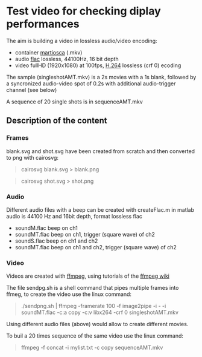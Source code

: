 # Test video for checking diplay performances

The aim is building a video in lossless audio/video encoding:
- container [martiosca](https://www.matroska.org/index.html) (.mkv)
- audio [flac](https://xiph.org/flac/) lossless, 44100Hz, 16 bit depth
- video fullHD (1920x1080) at 100fps, [H.264](https://en.wikipedia.org/wiki/Advanced_Video_Coding) lossless (crf 0) ecoding

The  sample (singleshotAMT.mkv) is a 2s movies with a 1s blank, followed by a syncronized
audio-video spot of 0.2s with additional audio-trigger channel (see below)

A sequence of 20 single shots is in sequenceAMT.mkv

## Description of the content

### Frames 

blank.svg and shot.svg have been created from scratch and then converted to png with cairosvg:

> cairosvg blank.svg  > blank.png

> cairosvg shot.svg  > shot.png

### Audio

Different audio files with a beep can be created with createFlac.m in matlab
audio is 44100 Hz and 16bit depth, format lossless flac

- soundM.flac  beep on ch1
- soundMT.flac beep on ch1, trigger (square wave) of ch2
- soundS.flac  beep on ch1 and ch2
- soundMT.flac beep on ch1 and ch2, trigger (square wave) of ch2

### Video

Videos are created with [ffmpeg](http://ffmpeg.org), using tutorials of the [ffmpeg wiki](https://trac.ffmpeg.org/)

The file sendpg.sh is a shell command that pipes multiple frames into ffmeg, to create
the video use the linux command:

> ./sendpng.sh | ffmpeg  -framerate 100 -f image2pipe -i - -i soundMT.flac -c:a copy -c:v libx264 -crf 0 singleshotAMT.mkv

Using different audio files (above) would allow to create different movies.

To buil a 20 times sequence of the same video use the linux command:

> ffmpeg -f concat -i mylist.txt -c copy sequenceAMT.mkv






